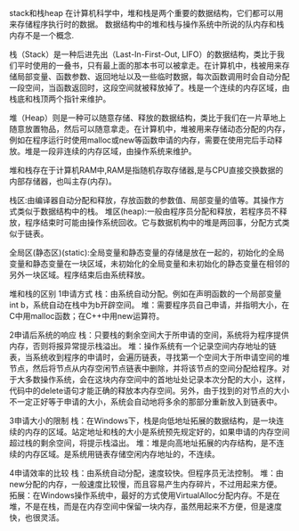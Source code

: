 stack和栈heap
在计算机科学中，堆和栈是两个重要的数据结构，它们都可以用来存储程序执行时的数据。
数据结构中的堆和栈与操作系统中所说的队内存和栈内存不是一个概念.


栈（Stack）是一种后进先出（Last-In-First-Out, LIFO）的数据结构，类比于我们平时使用的一叠书，只有最上面的那本书可以被拿走。在计算机中，栈被用来存储局部变量、函数参数、返回地址以及一些临时数据，每次函数调用时会自动分配一段空间，当函数返回时，这段空间就被释放掉了。栈是一个连续的内存区域，由栈底和栈顶两个指针来维护。

堆（Heap）则是一种可以随意存储、释放的数据结构，类比于我们在一片草地上随意放置物品，然后可以随意拿走。在计算机中，堆被用来存储动态分配的内存，例如在程序运行时使用malloc或new等函数申请的内存，需要在使用完后手动释放。堆是一段非连续的内存区域，由操作系统来维护。



堆和栈存在于计算机RAM中,RAM是指随机存取存储器,是与CPU直接交换数据的内部存储器，也叫主存(内存)。

栈区:由编译器自动分配和释放，存放函数的参数值、局部变量的值等。其操作方式类似于数据结构中的栈。
堆区(heap):一般由程序员分配和释放，若程序员不释放，程序结束时可能由操作系统回收。它与数据机构中的堆是两回事，分配方式类似于链表。

全局区(静态区)(static):全局变量和静态变量的存储是放在一起的，初始化的全局变量和静态变量在一块区域，未初始化的全局变量和未初始化的静态变量在相邻的另外一块区域。程序结束后由系统释放。

堆和栈的区别
1申请方式
栈：由系统自动分配。例如在声明函数的一个局部变量int b，系统自动在栈中为b开辟空间。
堆：需要程序员自己申请，并指明大小，在C中用malloc函数；在C++中用new运算符。

2申请后系统的响应
栈：只要栈的剩余空间大于所申请的空间，系统将为程序提供内存，否则将报异常提示栈溢出。
堆：操作系统有一个记录空间内存地址的链表，当系统收到程序的申请时，会遍历链表，寻找第一个空间大于所申请空间的堆节点，然后将节点从内存空闲节点链表中删除，并将该节点的空间分配给程序。对于大多数操作系统，会在这块内存空间中的首地址处记录本次分配的大小，这样，代码中的delete语句才能正确的释放本内存空间。另外，由于找到的对节点的大小不一定正好等于申请的大小，系统会自动地将多余的那部分重新放入到链表中。

3申请大小的限制
栈：在Windows下，栈是向低地址拓展的数据结构，是一块连续的内存的区域。站定地址和栈的大小是系统预先规定好的，如果申请的内存空间超过栈的剩余空间，将提示栈溢出。
堆：堆是向高地址拓展的内存结构，是不连续的内存区域。是系统用链表存储空闲内存地址的，不连续。

4申请效率的比较
栈：由系统自动分配，速度较快。但程序员无法控制。
堆：由new分配的内存，一般速度比较慢，而且容易产生内存碎片，不过用起来方便。
 拓展：在Windows操作系统中，最好的方式使用VirtualAlloc分配内存。不是在堆，不是在栈，而是在内存空间中保留一块内存，虽然用起来不方便，但是速度快，也很灵活。

 